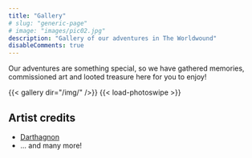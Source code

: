 ```yaml
---
title: "Gallery"
# slug: "generic-page"
# image: "images/pic02.jpg"
description: "Gallery of our adventures in The Worldwound"
disableComments: true
---
```


Our adventures are something special, so we have gathered memories, commissioned art and looted treasure here for you to enjoy! 

{{< gallery dir="/img/" />}} {{< load-photoswipe >}}

## Artist credits
- [Darthagnon](https://robot-one.github.io/)
- ... and many more!
 